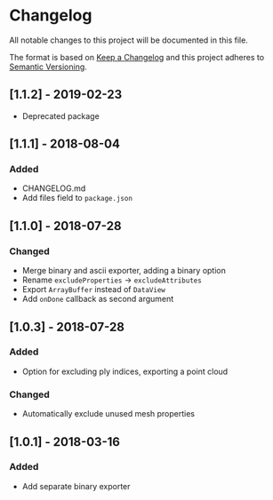 # Changelog
All notable changes to this project will be documented in this file.

The format is based on [Keep a Changelog](http://keepachangelog.com/en/1.0.0/)
and this project adheres to [Semantic Versioning](http://semver.org/spec/v2.0.0.html).

## [1.1.2] - 2019-02-23
- Deprecated package

## [1.1.1] - 2018-08-04
### Added
- CHANGELOG.md
- Add files field to `package.json`

## [1.1.0] - 2018-07-28
### Changed
- Merge binary and ascii exporter, adding a binary option
- Rename `excludeProperties` -> `excludeAttributes`
- Export `ArrayBuffer` instead of `DataView`
- Add `onDone` callback as second argument

## [1.0.3] - 2018-07-28
### Added
- Option for excluding ply indices, exporting a point cloud

### Changed
- Automatically exclude unused mesh properties

## [1.0.1] - 2018-03-16
### Added
- Add separate binary exporter
